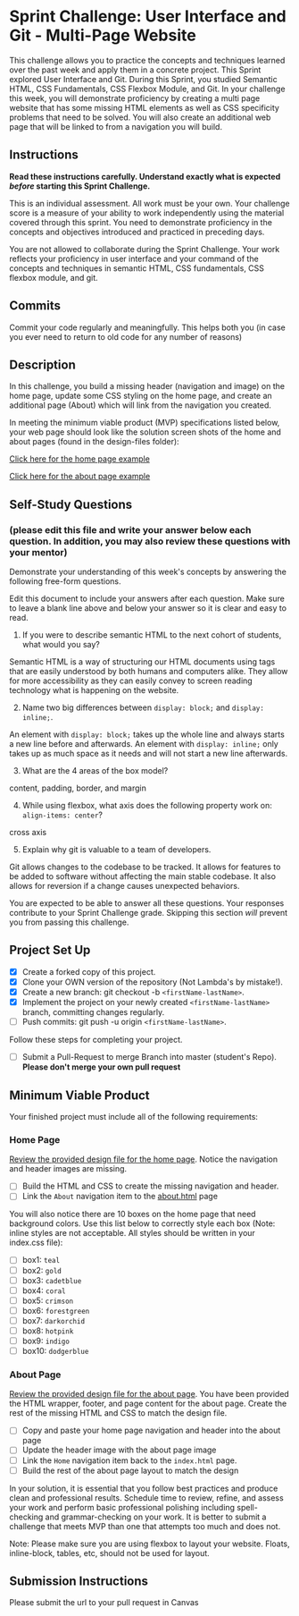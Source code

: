# Sprint Challenge: User Interface and Git - Multi-Page Website

This challenge allows you to practice the concepts and techniques learned over the past week and apply them in a concrete project. This Sprint explored User Interface and Git. During this Sprint, you studied Semantic HTML, CSS Fundamentals, CSS Flexbox Module, and Git. In your challenge this week, you will demonstrate proficiency by creating a multi page website that has some missing HTML elements as well as CSS specificity problems that need to be solved. You will also create an additional web page that will be linked to from a navigation you will build.

## Instructions

**Read these instructions carefully. Understand exactly what is expected _before_ starting this Sprint Challenge.**

This is an individual assessment. All work must be your own. Your challenge score is a measure of your ability to work independently using the material covered through this sprint. You need to demonstrate proficiency in the concepts and objectives introduced and practiced in preceding days.

You are not allowed to collaborate during the Sprint Challenge. Your work reflects your proficiency in user interface and your command of the concepts and techniques in semantic HTML, CSS fundamentals, CSS flexbox module, and git.

## Commits

Commit your code regularly and meaningfully. This helps both you (in case you ever need to return to old code for any number of reasons)

## Description

In this challenge, you build a missing header (navigation and image) on the home page, update some CSS styling on the home page, and create an additional page (About) which will link from the navigation you created.

In meeting the minimum viable product (MVP) specifications listed below, your web page should look like the solution screen shots of the home and about pages (found in the design-files folder):

[Click here for the home page example](https://tk-assets.lambdaschool.com/39a49225-8ac9-43da-aa90-514fd60ae99a_sprint-challenge-ui-home-example.png)

[Click here for the about page example](https://tk-assets.lambdaschool.com/ede1bb1a-63ff-4801-8c02-3efa2f603190_sprint-challenge-ui-about-example.png)

## Self-Study Questions

### (please edit this file and write your answer below each question. In addition, you may also review these questions with your mentor)

Demonstrate your understanding of this week's concepts by answering the following free-form questions.

Edit this document to include your answers after each question. Make sure to leave a blank line above and below your answer so it is clear and easy to read.

1. If you were to describe semantic HTML to the next cohort of students, what would you say?

Semantic HTML is a way of structuring our HTML documents using tags that are easily understood by both humans and computers alike. They allow for more accessibility as they can easily convey to screen reading technology what is happening on the website.

2. Name two big differences between `display: block;` and `display: inline;`.

An element with `display: block;` takes up the whole line and always starts a new line before and afterwards.
An element with `display: inline;` only takes up as much space as it needs and will not start a new line afterwards.

3. What are the 4 areas of the box model?

content, padding, border, and margin

4. While using flexbox, what axis does the following property work on: `align-items: center`?

cross axis

5. Explain why git is valuable to a team of developers.

Git allows changes to the codebase to be tracked. It allows for features to be added to software without affecting the main stable codebase. It also allows for reversion if a change causes unexpected behaviors.

You are expected to be able to answer all these questions. Your responses contribute to your Sprint Challenge grade. Skipping this section _will_ prevent you from passing this challenge.

## Project Set Up

- [x] Create a forked copy of this project.
- [x] Clone your OWN version of the repository (Not Lambda's by mistake!).
- [x] Create a new branch: git checkout -b `<firstName-lastName>`.
- [x] Implement the project on your newly created `<firstName-lastName>` branch, committing changes regularly.
- [ ] Push commits: git push -u origin `<firstName-lastName>`.

Follow these steps for completing your project.

- [ ] Submit a Pull-Request to merge <firstName-lastName> Branch into master (student's Repo). **Please don't merge your own pull request**

## Minimum Viable Product

Your finished project must include all of the following requirements:

### Home Page

[Review the provided design file for the home page](design-files/home.png). Notice the navigation and header images are missing.

- [ ] Build the HTML and CSS to create the missing navigation and header.
- [ ] Link the `About` navigation item to the [about.html](about.html) page

You will also notice there are 10 boxes on the home page that need background colors. Use this list below to correctly style each box (Note: inline styles are not acceptable. All styles should be written in your index.css file):

- [ ] box1: `teal`
- [ ] box2: `gold`
- [ ] box3: `cadetblue`
- [ ] box4: `coral`
- [ ] box5: `crimson`
- [ ] box6: `forestgreen`
- [ ] box7: `darkorchid`
- [ ] box8: `hotpink`
- [ ] box9: `indigo`
- [ ] box10: `dodgerblue`

### About Page

[Review the provided design file for the about page](design-files/about.png). You have been provided the HTML wrapper, footer, and page content for the about page. Create the rest of the missing HTML and CSS to match the design file.

- [ ] Copy and paste your home page navigation and header into the about page
- [ ] Update the header image with the about page image
- [ ] Link the `Home` navigation item back to the `index.html` page.
- [ ] Build the rest of the about page layout to match the design

In your solution, it is essential that you follow best practices and produce clean and professional results. Schedule time to review, refine, and assess your work and perform basic professional polishing including spell-checking and grammar-checking on your work. It is better to submit a challenge that meets MVP than one that attempts too much and does not.

Note: Please make sure you are using flexbox to layout your website. Floats, inline-block, tables, etc, should not be used for layout.

## Submission Instructions

Please submit the url to your pull request in Canvas

